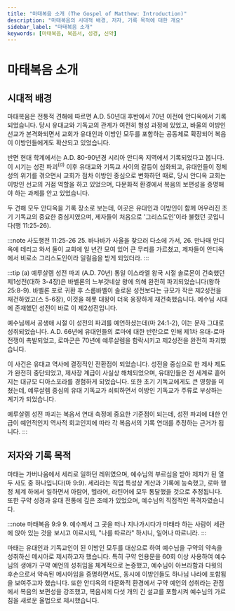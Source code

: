 ```yaml
---
title: "마태복음 소개 (The Gospel of Matthew: Introduction)"
description: "마태복음의 시대적 배경, 저자, 기록 목적에 대한 개요"
sidebar_label: "마태복음 소개"
keywords: [마태복음, 복음서, 성경, 신약]
---
```

# 마태복음 소개

## 시대적 배경

마태복음은 전통적 견해에 따르면 A.D. 50년대 후반에서 70년 이전에 안디옥에서 기록되었습니다. 당시 유대교와 기독교의 관계가 여전히 형성 과정에 있었고, 바울의 이방인 선교가 본격화되면서 교회가 유대인과 이방인 모두를 포함하는 공동체로 확장되어 복음이 이방인들에게도 확산되고 있었습니다.

반면 현대 학계에서는 A.D. 80-90년경 시리아 안디옥 지역에서 기록되었다고 봅니다. 이 시기는 성전 파괴$^{(a)}$ 이후 유대교와 기독교 사이의 갈등이 심화되고, 유대인들이 정체성의 위기를 겪으면서 교회가 점차 이방인 중심으로 변화하던 때로, 당시 안디옥 교회는 이방인 선교의 거점 역할을 하고 있었으며, 다문화적 환경에서 복음의 보편성을 증명해야 하는 과제를 안고 있었습니다.

두 견해 모두 안디옥을 기록 장소로 보는데, 이곳은 유대인과 이방인이 함께 어우러진 초기 기독교의 중요한 중심지였으며, 제자들이 처음으로 '그리스도인'이라 불렸던 곳입니다(행 11:25-26).

:::note 사도행전 11:25-26
25. 바나바가 사울을 찾으러 다소에 가서,
26. 만나매 안디옥에 데리고 와서 둘이 교회에 일 년간 모여 있어 큰 무리를 가르쳤고, 제자들이 안디옥에서 비로소 그리스도인이라 일컬음을 받게 되었더라.
:::

:::tip (a) 예루살렘 성전 파괴 (A.D. 70년)
통일 이스라엘 왕국 시절 솔로몬이 건축했던 제1성전(대하 3-4장)은 바벨론의 느부갓네살 왕에 의해 완전히 파괴되었습니다(왕하 25:8-9). 바벨론 포로 귀환 후 스룹바벨이 솔로몬 성전보다는 규모가 작은 제2성전을 재건하였고(스 5-6장), 이것을 헤롯 대왕이 더욱 웅장하게 재건축했습니다. 예수님 시대에 존재했던 성전이 바로 이 제2성전입니다.

예수님께서 공생애 시절 이 성전의 파괴를 예언하셨는데(마 24:1-2), 이는 문자 그대로 성취되었습니다. A.D. 66년에 유대인들의 로마에 대한 반란으로 인해 제1차 유대-로마 전쟁이 촉발되었고, 로마군은 70년에 예루살렘을 함락시키고 제2성전을 완전히 파괴했습니다.

이 사건은 유대교 역사에 결정적인 전환점이 되었습니다. 성전을 중심으로 한 제사 제도가 완전히 중단되었고, 제사장 계급이 사실상 해체되었으며, 유대인들은 전 세계로 흩어지는 대규모 디아스포라를 경험하게 되었습니다. 또한 초기 기독교에게도 큰 영향을 미쳤는데, 예루살렘 중심의 유대 기독교가 쇠퇴하면서 이방인 기독교가 주류로 부상하는 계기가 되었습니다.

예루살렘 성전 파괴는 복음서 연대 측정에 중요한 기준점이 되는데, 성전 파괴에 대한 언급이 예언적인지 역사적 회고인지에 따라 각 복음서의 기록 연대를 추정하는 근거가 됩니다.
:::

## 저자와 기록 목적

마태는 가버나움에서 세리로 일하던 레위였으며, 예수님의 부르심을 받아 제자가 된 열두 사도 중 하나입니다(마 9:9). 세리라는 직업 특성상 계산과 기록에 능숙했고, 로마 행정 체계 하에서 일하면서 아람어, 헬라어, 라틴어에 모두 통달했을 것으로 추정됩니다. 또한 구약 성경과 유대 전통에 깊은 조예가 있었으며, 예수님의 직접적인 목격자였습니다.

:::note 마태복음 9:9
9. 예수께서 그 곳을 떠나 지나가시다가 마태라 하는 사람이 세관에 앉아 있는 것을 보시고 이르시되, "나를 따르라" 하시니, 일어나 따르니라.
:::

마태는 유대인과 기독교인이 된 이방인 모두를 대상으로 하여 예수님을 구약의 약속을 성취하신 메시아로 제시하고자 했습니다. 특히 구약 인용문을 60회 이상 사용하여 예수님의 생애가 구약 예언의 성취임을 체계적으로 논증했고, 예수님이 아브라함과 다윗의 후손으로서 약속된 메시아임을 증명하면서도, 동시에 이방인들도 하나님 나라에 포함됨을 보여주고자 했습니다. 또한 안디옥의 다문화적 환경에서 구약 예언의 성취라는 관점에서 복음의 보편성을 강조했고, 복음서에 다섯 개의 긴 설교를 포함시켜 예수님의 가르침을 새로운 율법으로 제시했습니다.
